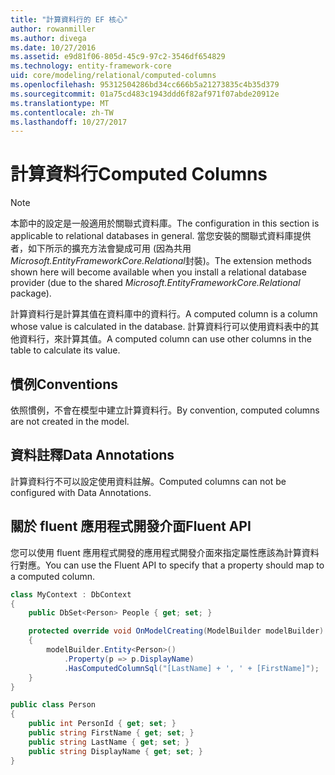 ```yaml
---
title: "計算資料行的 EF 核心"
author: rowanmiller
ms.author: divega
ms.date: 10/27/2016
ms.assetid: e9d81f06-805d-45c9-97c2-3546df654829
ms.technology: entity-framework-core
uid: core/modeling/relational/computed-columns
ms.openlocfilehash: 95312504286bd34cc666b5a21273835c4b35d379
ms.sourcegitcommit: 01a75cd483c1943ddd6f82af971f07abde20912e
ms.translationtype: MT
ms.contentlocale: zh-TW
ms.lasthandoff: 10/27/2017
---
```

# <a name="computed-columns"></a><span data-ttu-id="2213a-102">計算資料行</span><span class="sxs-lookup"><span data-stu-id="2213a-102">Computed Columns</span></span>

> [!NOTE]  
> <span data-ttu-id="2213a-103">本節中的設定是一般適用於關聯式資料庫。</span><span class="sxs-lookup"><span data-stu-id="2213a-103">The configuration in this section is applicable to relational databases in general.</span></span> <span data-ttu-id="2213a-104">當您安裝的關聯式資料庫提供者，如下所示的擴充方法會變成可用 (因為共用*Microsoft.EntityFrameworkCore.Relational*封裝)。</span><span class="sxs-lookup"><span data-stu-id="2213a-104">The extension methods shown here will become available when you install a relational database provider (due to the shared *Microsoft.EntityFrameworkCore.Relational* package).</span></span>

<span data-ttu-id="2213a-105">計算資料行是計算其值在資料庫中的資料行。</span><span class="sxs-lookup"><span data-stu-id="2213a-105">A computed column is a column whose value is calculated in the database.</span></span> <span data-ttu-id="2213a-106">計算資料行可以使用資料表中的其他資料行，來計算其值。</span><span class="sxs-lookup"><span data-stu-id="2213a-106">A computed column can use other columns in the table to calculate its value.</span></span>

## <a name="conventions"></a><span data-ttu-id="2213a-107">慣例</span><span class="sxs-lookup"><span data-stu-id="2213a-107">Conventions</span></span>

<span data-ttu-id="2213a-108">依照慣例，不會在模型中建立計算資料行。</span><span class="sxs-lookup"><span data-stu-id="2213a-108">By convention, computed columns are not created in the model.</span></span>

## <a name="data-annotations"></a><span data-ttu-id="2213a-109">資料註釋</span><span class="sxs-lookup"><span data-stu-id="2213a-109">Data Annotations</span></span>

<span data-ttu-id="2213a-110">計算資料行不可以設定使用資料註解。</span><span class="sxs-lookup"><span data-stu-id="2213a-110">Computed columns can not be configured with Data Annotations.</span></span>

## <a name="fluent-api"></a><span data-ttu-id="2213a-111">關於 fluent 應用程式開發介面</span><span class="sxs-lookup"><span data-stu-id="2213a-111">Fluent API</span></span>

<span data-ttu-id="2213a-112">您可以使用 fluent 應用程式開發的應用程式開發介面來指定屬性應該為計算資料行對應。</span><span class="sxs-lookup"><span data-stu-id="2213a-112">You can use the Fluent API to specify that a property should map to a computed column.</span></span>

<!-- [!code-csharp[Main](samples/core/relational/Modeling/FluentAPI/Samples/Relational/ComputedColumn.cs?highlight=9)] -->
``` csharp
class MyContext : DbContext
{
    public DbSet<Person> People { get; set; }

    protected override void OnModelCreating(ModelBuilder modelBuilder)
    {
        modelBuilder.Entity<Person>()
            .Property(p => p.DisplayName)
            .HasComputedColumnSql("[LastName] + ', ' + [FirstName]");
    }
}

public class Person
{
    public int PersonId { get; set; }
    public string FirstName { get; set; }
    public string LastName { get; set; }
    public string DisplayName { get; set; }
}
```
